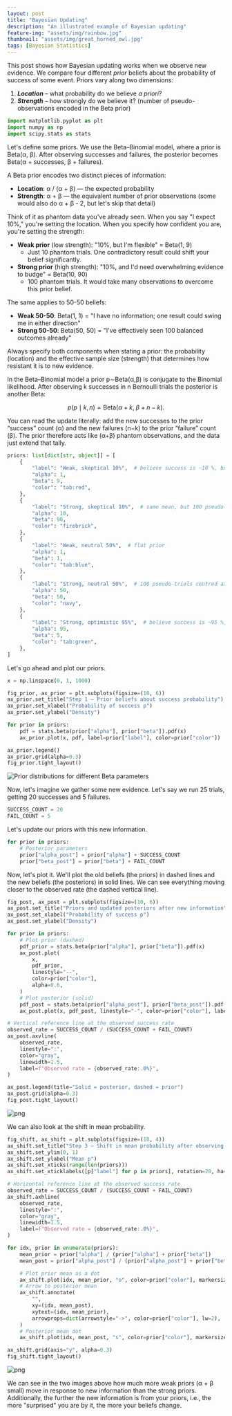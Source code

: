 ```yaml
---
layout: post
title: "Bayesian Updating"
description: "An illustrated example of Bayesian updating"
feature-img: "assets/img/rainbow.jpg"
thumbnail: "assets/img/great_horned_owl.jpg"
tags: [Bayesian Statistics]
---
```


This post shows how Bayesian updating works when we observe new evidence.  We compare four different *prior* beliefs about the probability of success of some event. Priors vary along two dimensions:
   1. ***Location***  – what probability do we believe *a priori*?
   2. ***Strength***  – how strongly do we believe it? (number of pseudo-observations encoded in the Beta prior)


```python
import matplotlib.pyplot as plt
import numpy as np
import scipy.stats as stats
```

Let's define some priors. We use the Beta–Binomial model, where a prior is Beta(α, β). After observing successes and failures, the posterior becomes Beta(α + successes, β + failures).

A Beta prior encodes two distinct pieces of information:

* **Location**: α / (α + β) — the expected probability
* **Strength**: α + β — the equivalent number of prior observations (some would also do α + β - 2, but let's skip that detail)

Think of it as phantom data you've already seen. When you say "I expect 10%," you're setting the location. When you specify how confident you are, you're setting the strength:

* **Weak prior** (low strength): "10%, but I'm flexible" = Beta(1, 9)
  * Just 10 phantom trials. One contradictory result could shift your belief significantly.
* **Strong prior** (high strength): "10%, and I'd need overwhelming evidence to budge" = Beta(10, 90)
  * 100 phantom trials. It would take many observations to overcome this prior belief.

The same applies to 50-50 beliefs:

* **Weak 50-50**: Beta(1, 1) = "I have no information; one result could swing me in either direction"
* **Strong 50-50**: Beta(50, 50) = "I've effectively seen 100 balanced outcomes already"

Always specify both components when stating a prior: the probability (location) and the effective sample size (strength) that determines how resistant it is to new evidence.

In the Beta–Binomial model a prior p∼Beta(α,β) is conjugate to the Binomial likelihood. After observing k successes in n Bernoulli trials the posterior is another Beta:

$$
p(p\mid k,n)=\mathrm{Beta}\bigl(\alpha+k,\;\beta+n-k\bigr).
$$

You can read the update literally: add the new successes to the prior “success” count (α) and the new failures (n−k) to the prior “failure” count (β). The prior therefore acts like (α+β) phantom observations, and the data just extend that tally.


```python
priors: list[dict[str, object]] = [
    {
        "label": "Weak, skeptical 10%",  # believe success is ~10 %, but weakly held
        "alpha": 1,
        "beta": 9,
        "color": "tab:red",
    },
    {
        "label": "Strong, skeptical 10%",  # same mean, but 100 pseudo-trials (!)
        "alpha": 10,
        "beta": 90,
        "color": "firebrick",
    },
    {
        "label": "Weak, neutral 50%",  # flat prior
        "alpha": 1,
        "beta": 1,
        "color": "tab:blue",
    },
    {
        "label": "Strong, neutral 50%",  # 100 pseudo-trials centred at 0.5
        "alpha": 50,
        "beta": 50,
        "color": "navy",
    },
    {
        "label": "Strong, optimistic 95%",  # believe success is ~95 %, stronger than the data
        "alpha": 95,
        "beta": 5,
        "color": "tab:green",
    },
]
```

Let's go ahead and plot our priors.


```python
x = np.linspace(0, 1, 1000)

fig_prior, ax_prior = plt.subplots(figsize=(10, 6))
ax_prior.set_title("Step 1 – Prior beliefs about success probability")
ax_prior.set_xlabel("Probability of success p")
ax_prior.set_ylabel("Density")

for prior in priors:
    pdf = stats.beta(prior["alpha"], prior["beta"]).pdf(x)
    ax_prior.plot(x, pdf, label=prior["label"], color=prior["color"])

ax_prior.legend()
ax_prior.grid(alpha=0.3)
fig_prior.tight_layout()
```


    
![Prior distributions for different Beta parameters]({{site.baseurl}}/assets/img/2025-06-24-bayesian-updating_files/2025-06-24-bayesian-updating_7_0.png)
    


Now, let's imagine we gather some new evidence. Let's say we run 25 trials, getting 20 successes and 5 failures.


```python
SUCCESS_COUNT = 20
FAIL_COUNT = 5
```

Let's update our priors with this new information.


```python
for prior in priors:
    # Posterior parameters
    prior["alpha_post"] = prior["alpha"] + SUCCESS_COUNT
    prior["beta_post"] = prior["beta"] + FAIL_COUNT
```

Now, let's plot it. We'll plot the old beliefs (the priors) in dashed lines and the new beliefs (the posteriors) in solid lines. We can see everything moving closer to the observed rate (the dashed vertical line).


```python
fig_post, ax_post = plt.subplots(figsize=(10, 6))
ax_post.set_title("Priors and updated posteriors after new information")
ax_post.set_xlabel("Probability of success p")
ax_post.set_ylabel("Density")

for prior in priors:
    # Plot prior (dashed)
    pdf_prior = stats.beta(prior["alpha"], prior["beta"]).pdf(x)
    ax_post.plot(
        x,
        pdf_prior,
        linestyle="--",
        color=prior["color"],
        alpha=0.6,
    )
    # Plot posterior (solid)
    pdf_post = stats.beta(prior["alpha_post"], prior["beta_post"]).pdf(x)
    ax_post.plot(x, pdf_post, linestyle="-", color=prior["color"], label=prior["label"])

# Vertical reference line at the observed success rate
observed_rate = SUCCESS_COUNT / (SUCCESS_COUNT + FAIL_COUNT)
ax_post.axvline(
    observed_rate,
    linestyle=":",
    color="gray",
    linewidth=1.5,
    label=f"Observed rate = {observed_rate:.0%}",
)

ax_post.legend(title="Solid = posterior, dashed = prior")
ax_post.grid(alpha=0.3)
fig_post.tight_layout()
```


    
![png]({{site.baseurl}}/assets/img/2025-06-24-bayesian-updating_files/2025-06-24-bayesian-updating_13_0.png)
    


We can also look at the shift in mean probability.


```python
fig_shift, ax_shift = plt.subplots(figsize=(10, 4))
ax_shift.set_title("Step 3 – Shift in mean probability after observing data")
ax_shift.set_ylim(0, 1)
ax_shift.set_ylabel("Mean p")
ax_shift.set_xticks(range(len(priors)))
ax_shift.set_xticklabels([p["label"] for p in priors], rotation=20, ha="right")

# Horizontal reference line at the observed success rate
observed_rate = SUCCESS_COUNT / (SUCCESS_COUNT + FAIL_COUNT)
ax_shift.axhline(
    observed_rate,
    linestyle=":",
    color="gray",
    linewidth=1.5,
    label=f"Observed rate = {observed_rate:.0%}",
)

for idx, prior in enumerate(priors):
    mean_prior = prior["alpha"] / (prior["alpha"] + prior["beta"])
    mean_post = prior["alpha_post"] / (prior["alpha_post"] + prior["beta_post"])

    # Plot prior mean as a dot
    ax_shift.plot(idx, mean_prior, "o", color=prior["color"], markersize=8)
    # Arrow to posterior mean
    ax_shift.annotate(
        "",
        xy=(idx, mean_post),
        xytext=(idx, mean_prior),
        arrowprops=dict(arrowstyle="->", color=prior["color"], lw=2),
    )
    # Posterior mean dot
    ax_shift.plot(idx, mean_post, "s", color=prior["color"], markersize=8)

ax_shift.grid(axis="y", alpha=0.3)
fig_shift.tight_layout()
```


    
![png]({{site.baseurl}}/assets/img/2025-06-24-bayesian-updating_files/2025-06-24-bayesian-updating_15_0.png)
    


We can see in the two images above how much more weak priors (α + β small) move in response to new information than the strong priors. Additionally, the further the new information is from your priors, i.e., the more "surprised" you are by it, the more your beliefs change. 
